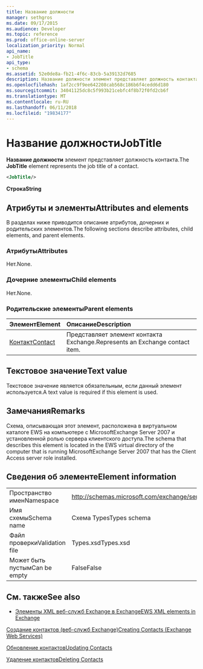 ```yaml
---
title: Название должности
manager: sethgros
ms.date: 09/17/2015
ms.audience: Developer
ms.topic: reference
ms.prod: office-online-server
localization_priority: Normal
api_name:
- JobTitle
api_type:
- schema
ms.assetid: 52e0de8a-fb21-4f6c-83cb-5a39132d7685
description: Название должности элемент представляет должность контакта.
ms.openlocfilehash: 1af2cc9f9ee642208cab568c186b6f4cedd6d180
ms.sourcegitcommit: 34041125dc8c5f993b21cebfc4f8b72f0fd2cb6f
ms.translationtype: MT
ms.contentlocale: ru-RU
ms.lasthandoff: 06/11/2018
ms.locfileid: "19834177"
---
```

# <a name="jobtitle"></a><span data-ttu-id="dd991-103">Название должности</span><span class="sxs-lookup"><span data-stu-id="dd991-103">JobTitle</span></span>

<span data-ttu-id="dd991-104">**Название должности** элемент представляет должность контакта.</span><span class="sxs-lookup"><span data-stu-id="dd991-104">The **JobTitle** element represents the job title of a contact.</span></span> 
  
```xml
<JobTitle/>
```

 <span data-ttu-id="dd991-105">**Строка**</span><span class="sxs-lookup"><span data-stu-id="dd991-105">**String**</span></span>
## <a name="attributes-and-elements"></a><span data-ttu-id="dd991-106">Атрибуты и элементы</span><span class="sxs-lookup"><span data-stu-id="dd991-106">Attributes and elements</span></span>

<span data-ttu-id="dd991-107">В разделах ниже приводится описание атрибутов, дочерних и родительских элементов.</span><span class="sxs-lookup"><span data-stu-id="dd991-107">The following sections describe attributes, child elements, and parent elements.</span></span>
  
### <a name="attributes"></a><span data-ttu-id="dd991-108">Атрибуты</span><span class="sxs-lookup"><span data-stu-id="dd991-108">Attributes</span></span>

<span data-ttu-id="dd991-109">Нет.</span><span class="sxs-lookup"><span data-stu-id="dd991-109">None.</span></span>
  
### <a name="child-elements"></a><span data-ttu-id="dd991-110">Дочерние элементы</span><span class="sxs-lookup"><span data-stu-id="dd991-110">Child elements</span></span>

<span data-ttu-id="dd991-111">Нет.</span><span class="sxs-lookup"><span data-stu-id="dd991-111">None.</span></span>
  
### <a name="parent-elements"></a><span data-ttu-id="dd991-112">Родительские элементы</span><span class="sxs-lookup"><span data-stu-id="dd991-112">Parent elements</span></span>

|<span data-ttu-id="dd991-113">**Элемент**</span><span class="sxs-lookup"><span data-stu-id="dd991-113">**Element**</span></span>|<span data-ttu-id="dd991-114">**Описание**</span><span class="sxs-lookup"><span data-stu-id="dd991-114">**Description**</span></span>|
|:-----|:-----|
|[<span data-ttu-id="dd991-115">Контакт</span><span class="sxs-lookup"><span data-stu-id="dd991-115">Contact</span></span>](contact.md) <br/> |<span data-ttu-id="dd991-116">Представляет элемент контакта Exchange.</span><span class="sxs-lookup"><span data-stu-id="dd991-116">Represents an Exchange contact item.</span></span>  <br/> |
   
## <a name="text-value"></a><span data-ttu-id="dd991-117">Текстовое значение</span><span class="sxs-lookup"><span data-stu-id="dd991-117">Text value</span></span>

<span data-ttu-id="dd991-118">Текстовое значение является обязательным, если данный элемент используется.</span><span class="sxs-lookup"><span data-stu-id="dd991-118">A text value is required if this element is used.</span></span>
  
## <a name="remarks"></a><span data-ttu-id="dd991-119">Замечания</span><span class="sxs-lookup"><span data-stu-id="dd991-119">Remarks</span></span>

<span data-ttu-id="dd991-120">Схема, описывающая этот элемент, расположена в виртуальном каталоге EWS на компьютере с MicrosoftExchange Server 2007 и установленной ролью сервера клиентского доступа.</span><span class="sxs-lookup"><span data-stu-id="dd991-120">The schema that describes this element is located in the EWS virtual directory of the computer that is running MicrosoftExchange Server 2007 that has the Client Access server role installed.</span></span>
  
## <a name="element-information"></a><span data-ttu-id="dd991-121">Сведения об элементе</span><span class="sxs-lookup"><span data-stu-id="dd991-121">Element information</span></span>

|||
|:-----|:-----|
|<span data-ttu-id="dd991-122">Пространство имен</span><span class="sxs-lookup"><span data-stu-id="dd991-122">Namespace</span></span>  <br/> |http://schemas.microsoft.com/exchange/services/2006/types  <br/> |
|<span data-ttu-id="dd991-123">Имя схемы</span><span class="sxs-lookup"><span data-stu-id="dd991-123">Schema name</span></span>  <br/> |<span data-ttu-id="dd991-124">Схема Types</span><span class="sxs-lookup"><span data-stu-id="dd991-124">Types schema</span></span>  <br/> |
|<span data-ttu-id="dd991-125">Файл проверки</span><span class="sxs-lookup"><span data-stu-id="dd991-125">Validation file</span></span>  <br/> |<span data-ttu-id="dd991-126">Types.xsd</span><span class="sxs-lookup"><span data-stu-id="dd991-126">Types.xsd</span></span>  <br/> |
|<span data-ttu-id="dd991-127">Может быть пустым</span><span class="sxs-lookup"><span data-stu-id="dd991-127">Can be empty</span></span>  <br/> |<span data-ttu-id="dd991-128">False</span><span class="sxs-lookup"><span data-stu-id="dd991-128">False</span></span>  <br/> |
   
## <a name="see-also"></a><span data-ttu-id="dd991-129">См. также</span><span class="sxs-lookup"><span data-stu-id="dd991-129">See also</span></span>



- [<span data-ttu-id="dd991-130">Элементы XML веб-служб Exchange в Exchange</span><span class="sxs-lookup"><span data-stu-id="dd991-130">EWS XML elements in Exchange</span></span>](ews-xml-elements-in-exchange.md)


[<span data-ttu-id="dd991-131">Создание контактов (веб-служб Exchange)</span><span class="sxs-lookup"><span data-stu-id="dd991-131">Creating Contacts (Exchange Web Services)</span></span>](http://msdn.microsoft.com/library/4845917e-70d1-481c-bbd7-011ec6571789%28Office.15%29.aspx)
  
[<span data-ttu-id="dd991-132">Обновление контактов</span><span class="sxs-lookup"><span data-stu-id="dd991-132">Updating Contacts</span></span>](http://msdn.microsoft.com/library/9a865953-b94a-4229-b632-2dee433314be%28Office.15%29.aspx)
  
[<span data-ttu-id="dd991-133">Удаление контактов</span><span class="sxs-lookup"><span data-stu-id="dd991-133">Deleting Contacts</span></span>](http://msdn.microsoft.com/library/fcc3dc84-cd3e-455e-a1a7-ae6921c9b588%28Office.15%29.aspx)


